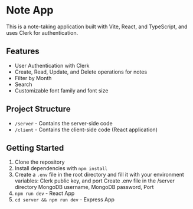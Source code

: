 # Note App

This is a note-taking application built with Vite, React, and TypeScript, and uses Clerk for authentication.

## Features

- User Authentication with Clerk
- Create, Read, Update, and Delete operations for notes
- Filter by Month
- Search
- Customizable font family and font size
  
## Project Structure

- `/server` - Contains the server-side code
- `/client` - Contains the client-side code (React application)

## Getting Started

1. Clone the repository
2. Install dependencies with `npm install`
3. Create a `.env` file in the root directory and fill it with your environment variables:
   Clerk public key, and port
   Create .env file in the /server directory
     MongoDB username, MongoDB password, Port
5. ```npm run dev``` - React App
6. ```cd server && npm run dev``` - Express App
